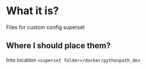 # What it is?
Files for custom config superset

## Where I should place them?
Into location `<superset folder>/docker/pythonpath_dev`